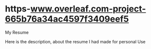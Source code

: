 # https-www.overleaf.com-project-665b76a34ac4597f3409eef5
My Resume

Here is the description, about the resume I had made for personal Use
